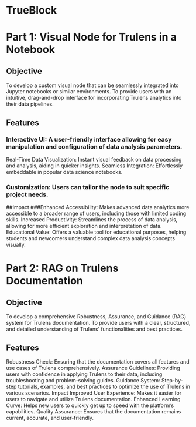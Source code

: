 # TrueBlock
# Part 1: Visual Node for Trulens in a Notebook
##  Objective
To develop a custom visual node that can be seamlessly integrated into Jupyter notebooks or similar environments.
To provide users with an intuitive, drag-and-drop interface for incorporating Trulens analytics into their data pipelines.

## Features
### Interactive UI: A user-friendly interface allowing for easy manipulation and configuration of data analysis parameters.
Real-Time Data Visualization: Instant visual feedback on data processing and analysis, aiding in quicker insights.
Seamless Integration: Effortlessly embeddable in popular data science notebooks.


### Customization: Users can tailor the node to suit specific project needs.
##Impact
###Enhanced Accessibility: Makes advanced data analytics more accessible to a broader range of users, including those with limited coding skills.
Increased Productivity: Streamlines the process of data analysis, allowing for more efficient exploration and interpretation of data.
Educational Value: Offers a valuable tool for educational purposes, helping students and newcomers understand complex data analysis concepts visually.



# Part 2: RAG on Trulens Documentation
## Objective
To develop a comprehensive Robustness, Assurance, and Guidance (RAG) system for Trulens documentation.
To provide users with a clear, structured, and detailed understanding of Trulens’ functionalities and best practices.

## Features
Robustness Check: Ensuring that the documentation covers all features and use cases of Trulens comprehensively.
Assurance Guidelines: Providing users with confidence in applying Trulens to their data, including troubleshooting and problem-solving guides.
Guidance System: Step-by-step tutorials, examples, and best practices to optimize the use of Trulens in various scenarios.
Impact
Improved User Experience: Makes it easier for users to navigate and utilize Trulens documentation.
Enhanced Learning Curve: Helps new users to quickly get up to speed with the platform’s capabilities.
Quality Assurance: Ensures that the documentation remains current, accurate, and user-friendly.
